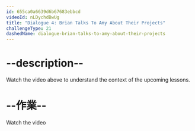 ```yaml
---
id: 655ca0a6639d6b67683ebbcd
videoId: nLDychdBwUg
title: "Dialogue 4: Brian Talks To Amy About Their Projects"
challengeType: 21
dashedName: dialogue-brian-talks-to-amy-about-their-projects
---
```


# --description--

Watch the video above to understand the context of the upcoming lessons.

# --作業--

Watch the video
